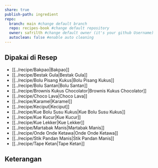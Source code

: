```yaml
---
share: true
publish-path: ingredient
repo:
  branch: main #change default branch 
  repo: recipes-book #change default repository
  owner: safrilth #change default owner (it's your github Username)
  autoclean: false #enable auto cleaning
---
```


## Dipakai di Resep
- [[../recipe/Bakpao|Bakpao]]
- [[../recipe/Bestak Gula|Bestak Gula]]
- [[../recipe/Bolu Pisang Kukus|Bolu Pisang Kukus]]
- [[../recipe/Bolu Santan|Bolu Santan]]
- [[../recipe/Brownis Kukus Chocolator|Brownis Kukus Chocolator]]
- [[../recipe/Choco Lava|Choco Lava]]
- [[../recipe/Karamel|Karamel]]
- [[../recipe/Keciput|Keciput]]
- [[../recipe/Kue Bolu Susu Kukus|Kue Bolu Susu Kukus]]
- [[../recipe/Kue Kucur|Kue Kucur]]
- [[../recipe/Kue Lekker|Kue Lekker]]
- [[../recipe/Martabak Manis|Martabak Manis]]
- [[../recipe/Onde Onde Ketawa|Onde Onde Ketawa]]
- [[../recipe/Stik Pandan Manis|Stik Pandan Manis]]
- [[../recipe/Tape Ketan|Tape Ketan]]


## Keterangan